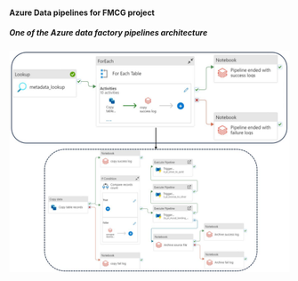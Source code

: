 #### Azure Data pipelines for FMCG project
##### One of the Azure data factory pipelines architecture
![mysql ingestion pipeline](adf_pipeline_mysql_ingestion.jpg)

